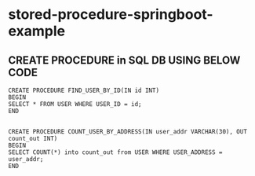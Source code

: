 # stored-procedure-springboot-example

## CREATE PROCEDURE in SQL DB USING BELOW CODE
~~~
CREATE PROCEDURE FIND_USER_BY_ID(IN id INT)
BEGIN
SELECT * FROM USER WHERE USER_ID = id;
END


CREATE PROCEDURE COUNT_USER_BY_ADDRESS(IN user_addr VARCHAR(30), OUT count_out INT)
BEGIN
SELECT COUNT(*) into count_out from USER WHERE USER_ADDRESS = user_addr;
END
~~~
